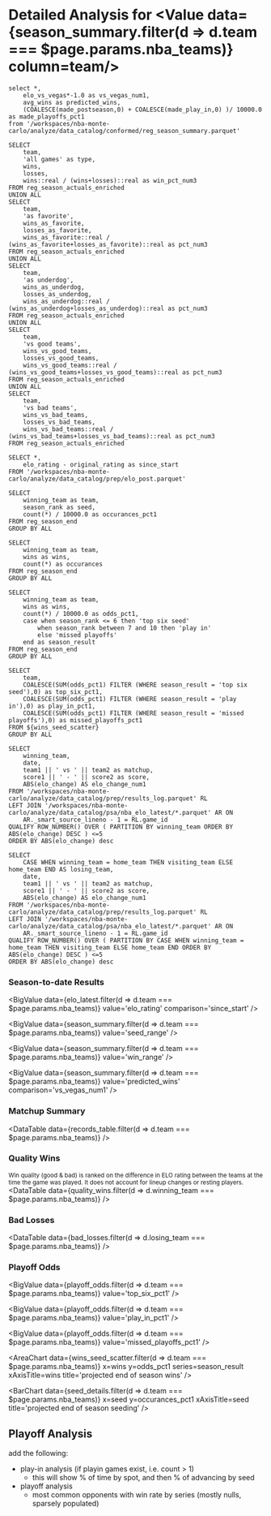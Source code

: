 # Detailed Analysis for <Value data={season_summary.filter(d => d.team === $page.params.nba_teams)} column=team/>

```season_summary
select *, 
    elo_vs_vegas*-1.0 as vs_vegas_num1,
    avg_wins as predicted_wins,
    (COALESCE(made_postseason,0) + COALESCE(made_play_in,0) )/ 10000.0 as made_playoffs_pct1
from '/workspaces/nba-monte-carlo/analyze/data_catalog/conformed/reg_season_summary.parquet'
```

```records_table
SELECT
    team,
    'all games' as type,
    wins,
    losses,
    wins::real / (wins+losses)::real as win_pct_num3
FROM reg_season_actuals_enriched
UNION ALL
SELECT
    team,
    'as favorite',
    wins_as_favorite,
    losses_as_favorite,
    wins_as_favorite::real / (wins_as_favorite+losses_as_favorite)::real as pct_num3
FROM reg_season_actuals_enriched
UNION ALL
SELECT
    team,
    'as underdog',
    wins_as_underdog,
    losses_as_underdog,
    wins_as_underdog::real / (wins_as_underdog+losses_as_underdog)::real as pct_num3
FROM reg_season_actuals_enriched
UNION ALL
SELECT
    team,
    'vs good teams',
    wins_vs_good_teams,
    losses_vs_good_teams,
    wins_vs_good_teams::real / (wins_vs_good_teams+losses_vs_good_teams)::real as pct_num3
FROM reg_season_actuals_enriched
UNION ALL
SELECT
    team,
    'vs bad teams',
    wins_vs_bad_teams,
    losses_vs_bad_teams,
    wins_vs_bad_teams::real / (wins_vs_bad_teams+losses_vs_bad_teams)::real as pct_num3
FROM reg_season_actuals_enriched
```

```elo_latest
SELECT *,
    elo_rating - original_rating as since_start
FROM '/workspaces/nba-monte-carlo/analyze/data_catalog/prep/elo_post.parquet'
```

```seed_details
SELECT
    winning_team as team,
    season_rank as seed,
    count(*) / 10000.0 as occurances_pct1
FROM reg_season_end
GROUP BY ALL
```

```wins_details
SELECT
    winning_team as team,
    wins as wins,
    count(*) as occurances
FROM reg_season_end
GROUP BY ALL
```

```wins_seed_scatter
SELECT
    winning_team as team,
    wins as wins,
    count(*) / 10000.0 as odds_pct1,
    case when season_rank <= 6 then 'top six seed'
        when season_rank between 7 and 10 then 'play in'
        else 'missed playoffs'
    end as season_result
FROM reg_season_end
GROUP BY ALL
```

```playoff_odds
SELECT 
    team,
    COALESCE(SUM(odds_pct1) FILTER (WHERE season_result = 'top six seed'),0) as top_six_pct1,
    COALESCE(SUM(odds_pct1) FILTER (WHERE season_result = 'play in'),0) as play_in_pct1,
    COALESCE(SUM(odds_pct1) FILTER (WHERE season_result = 'missed playoffs'),0) as missed_playoffs_pct1
FROM ${wins_seed_scatter}
GROUP BY ALL
```

```quality_wins
SELECT
    winning_team,
    date,
    team1 || ' vs ' || team2 as matchup,
    score1 || ' - ' || score2 as score,
    ABS(elo_change) AS elo_change_num1
FROM '/workspaces/nba-monte-carlo/analyze/data_catalog/prep/results_log.parquet' RL
LEFT JOIN '/workspaces/nba-monte-carlo/analyze/data_catalog/psa/nba_elo_latest/*.parquet' AR ON
    AR._smart_source_lineno - 1 = RL.game_id
QUALIFY ROW_NUMBER() OVER ( PARTITION BY winning_team ORDER BY ABS(elo_change) DESC ) <=5
ORDER BY ABS(elo_change) desc
```

```bad_losses
SELECT
    CASE WHEN winning_team = home_team THEN visiting_team ELSE home_team END AS losing_team,
    date,
    team1 || ' vs ' || team2 as matchup,
    score1 || ' - ' || score2 as score,
    ABS(elo_change) AS elo_change_num1
FROM '/workspaces/nba-monte-carlo/analyze/data_catalog/prep/results_log.parquet' RL
LEFT JOIN '/workspaces/nba-monte-carlo/analyze/data_catalog/psa/nba_elo_latest/*.parquet' AR ON
    AR._smart_source_lineno - 1 = RL.game_id
QUALIFY ROW_NUMBER() OVER ( PARTITION BY CASE WHEN winning_team = home_team THEN visiting_team ELSE home_team END ORDER BY ABS(elo_change) DESC ) <=5
ORDER BY ABS(elo_change) desc
```

### Season-to-date Results

<BigValue 
    data={elo_latest.filter(d => d.team === $page.params.nba_teams)} 
    value='elo_rating' 
    comparison='since_start' 
/> 

<BigValue 
    data={season_summary.filter(d => d.team === $page.params.nba_teams)} 
    value='seed_range' 
/> 

<BigValue 
    data={season_summary.filter(d => d.team === $page.params.nba_teams)} 
    value='win_range' 
/> 

<BigValue 
    data={season_summary.filter(d => d.team === $page.params.nba_teams)} 
    value='predicted_wins' 
    comparison='vs_vegas_num1' 
/> 

### Matchup Summary

<DataTable
    data={records_table.filter(d => d.team === $page.params.nba_teams)} 
/>

### Quality Wins
<sub>Win quality (good & bad) is ranked on the difference in ELO rating between the teams at the time the game was played. It does not account for lineup changes or resting players.</sub>
<DataTable
    data={quality_wins.filter(d => d.winning_team === $page.params.nba_teams)}
/>

### Bad Losses

<DataTable
    data={bad_losses.filter(d => d.losing_team === $page.params.nba_teams)}
/>

### Playoff Odds

<BigValue 
    data={playoff_odds.filter(d => d.team === $page.params.nba_teams)} 
    value='top_six_pct1' 
/> 

<BigValue 
    data={playoff_odds.filter(d => d.team === $page.params.nba_teams)} 
    value='play_in_pct1' 
/> 

<BigValue 
    data={playoff_odds.filter(d => d.team === $page.params.nba_teams)} 
    value='missed_playoffs_pct1' 
/> 

<AreaChart 
    data={wins_seed_scatter.filter(d => d.team === $page.params.nba_teams)}
    x=wins
    y=odds_pct1
    series=season_result
    xAxisTitle=wins
    title='projected end of season wins'
/>

<BarChart 
    data={seed_details.filter(d => d.team === $page.params.nba_teams)} 
    x=seed
    y=occurances_pct1
    xAxisTitle=seed
    title='projected end of season seeding'
/>

## Playoff Analysis

add the following:
- play-in analysis (if playin games exist, i.e. count > 1)
  - this will show % of time by spot, and then % of advancing by seed
- playoff analysis
  - most common opponents with win rate by series (mostly nulls, sparsely populated)